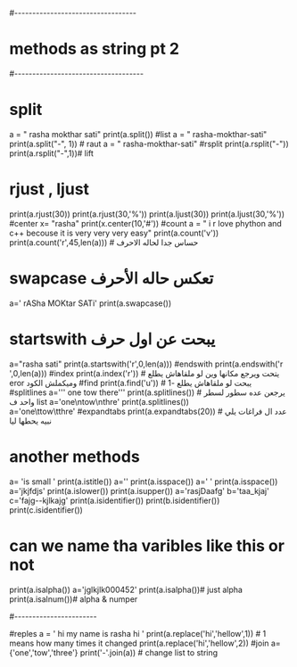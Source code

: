 #----------------------------------
#  methods as  string pt 2 
#------------------------------------
# split
a = " rasha mokthar sati"
print(a.split()) #list
a = " rasha-mokthar-sati"
print(a.split("-", 1)) # raut
a = " rasha-mokthar-sati"
#rsplit
print(a.rsplit("-"))
print(a.rsplit("-",1))# lift
# rjust , ljust
print(a.rjust(30))
print(a.rjust(30,'%'))
print(a.ljust(30))
print(a.ljust(30,'%'))
#center
x= "rasha"
print(x.center(10,'#'))
#count
a = " i  r love phython and c++ becouse it is very very very easy"
print(a.count('v'))
print(a.count('r',45,len(a))) # حساس جدا لحاله الاحرف
 # swapcase  تعكس حاله الأحرف
a=' rASha MOKtar SATi'
print(a.swapcase())
# startswith  يبحت عن اول حرف 
a="rasha sati"
print(a.startswith('r',0,len(a)))
#endswith
print(a.endswith('r ',0,len(a)))
#index
print(a.index('r')) #  يتحت ويرجع مكانها وين لو ملقاهاش يطلع eror وميكملش الكود
#find
print(a.find('u')) # يبحت لو ملقاهاش يطلع -1 
#splitlines
a=''' one 
tow
there'''
print(a.splitlines()) # يرجعن عده سطور لسطر واحد ف list 
a='one\ntow\nthre'
print(a.splitlines())  
a='one\ttow\tthre'
#expandtabs 
print(a.expandtabs(20)) # عدد ال فراغات يلي نبيه يحطها ليا
# another  methods 
a= 'is small '
print(a.istitle())
a=''
print(a.isspace())
a=' '
print(a.isspace())
a='jkjfdjs'
print(a.islower())
print(a.isupper())
a='rasjDaafg'
b='taa_kjaj'
c='fajg--kjlkajg'
print(a.isidentifier())
print(b.isidentifier())
print(c.isidentifier())
 # can we name tha varibles like this or not 
print(a.isalpha())
a='jglkjlk000452'
print(a.isalpha())# just alpha
print(a.isalnum())# alpha & numper

#-----------------------

#reples 
a = ' hi my name is rasha hi '
print(a.replace('hi','hellow',1)) #  1  means how many times it changed
print(a.replace('hi','hellow',2))
#join 
a={'one','tow','three'}
print('-'.join(a)) # change list to string 
